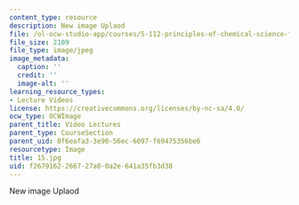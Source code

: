 ```yaml
---
content_type: resource
description: New image Uplaod
file: /ol-ocw-studio-app/courses/5-112-principles-of-chemical-science-fall-2005/f2679162266727a00a2e641a35fb3d38_15.jpg
file_size: 2109
file_type: image/jpeg
image_metadata:
  caption: ''
  credit: ''
  image-alt: ''
learning_resource_types:
- Lecture Videos
license: https://creativecommons.org/licenses/by-nc-sa/4.0/
ocw_type: OCWImage
parent_title: Video Lectures
parent_type: CourseSection
parent_uid: 0f6eafa3-3e90-56ec-6097-f69475356be6
resourcetype: Image
title: 15.jpg
uid: f2679162-2667-27a0-0a2e-641a35fb3d38
---
```

New image Uplaod